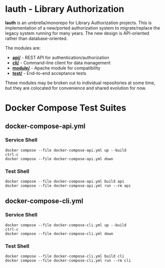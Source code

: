 # lauth - Library Authorization

**lauth** is an umbrella/monorepo for Library Authorization projects. This is
implementation of a new/ported authorization system to migrate/replace the
legacy system running for many years. The new design is API-oriented rather
than database-oriented.

The modules are:

 - **[api/](./api/)** - REST API for authentication/authorization
 - **[cli/](./cli/)** - Command-line client for data management
 - **[module/](./module/)** - Apache module for compatibility
 - **[test/](./test/)** - End-to-end acceptance tests

These modules may be broken out to individual repositories at some time, but
they are colocated for convenience and shared evolution for now.

# Docker Compose Test Suites
## docker-compose-api.yml
### Service Shell
``` shell
docker compose --file docker-compose-api.yml up --build
ctrl-c
docker compose --file docker-compose-api.yml down
```
### Test Shell
``` shell
docker compose --file docker-compose-api.yml build api
docker compose --file docker-compose-api.yml run --rm api
```
## docker-compose-cli.yml
### Service Shell
``` shell
docker compose --file docker-compose-cli.yml up --build
ctrl-c
docker compose --file docker-compose-cli.yml down
```
### Test Shell
``` shell
docker compose --file docker-compose-cli.yml build cli
docker compose --file docker-compose-cli.yml run --rm cli
```